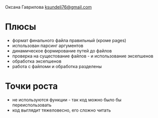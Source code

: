 Оксана Гаврилова
ksundeli76@gmail.com

# Плюсы
* формат финального файла правильный (кроме pages)
* использован парсинг аргументов
* динамическое формирование путей до файлов
* проверка на сущестование файлов - и использование эксепшенов
* обработка эксепшенов
* работа с файломи и обработка разделены

# Точки роста
* не используются функции - так код можно было бы переиспользовать
* код выглядит тяжеловесно, его сложно читать
